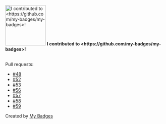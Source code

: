 <img src="https://github.com/my-badges/my-badges/blob/master/src/all-badges/my-badges-contributor/my-badges-contributor.png?raw=true" alt="I contributed to &lt;https://github.com/my-badges/my-badges&gt;!" title="I contributed to &lt;https://github.com/my-badges/my-badges&gt;!" width="128">
<strong>I contributed to &lt;https://github.com/my-badges/my-badges&gt;!</strong>
<br><br>

Pull requests:

- <a href="https://github.com/my-badges/my-badges/pull/48">#48</a>
- <a href="https://github.com/my-badges/my-badges/pull/52">#52</a>
- <a href="https://github.com/my-badges/my-badges/pull/53">#53</a>
- <a href="https://github.com/my-badges/my-badges/pull/56">#56</a>
- <a href="https://github.com/my-badges/my-badges/pull/57">#57</a>
- <a href="https://github.com/my-badges/my-badges/pull/58">#58</a>
- <a href="https://github.com/my-badges/my-badges/pull/59">#59</a>


Created by <a href="https://github.com/my-badges/my-badges">My Badges</a>